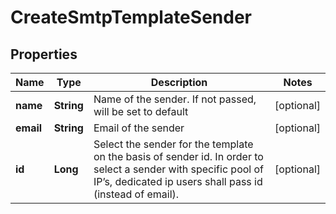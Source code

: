 
# CreateSmtpTemplateSender

## Properties
Name | Type | Description | Notes
------------ | ------------- | ------------- | -------------
**name** | **String** | Name of the sender. If not passed, will be set to default |  [optional]
**email** | **String** | Email of the sender |  [optional]
**id** | **Long** | Select the sender for the template on the basis of sender id. In order to select a sender with specific pool of IP’s, dedicated ip users shall pass id (instead of email). |  [optional]



